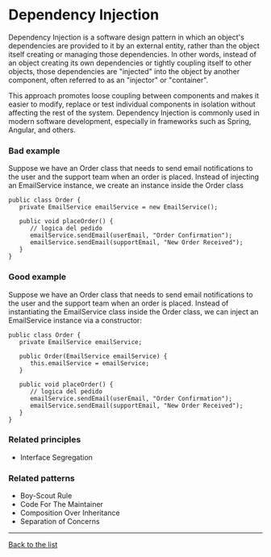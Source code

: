 # Dependency Injection

Dependency Injection is a software design pattern in which an object's dependencies are provided to it by an external entity, rather than the object itself creating or managing those dependencies. In other words, instead of an object creating its own dependencies or tightly coupling itself to other objects, those dependencies are "injected" into the object by another component, often referred to as an "injector" or "container".

This approach promotes loose coupling between components and makes it easier to modify, replace or test individual components in isolation without affecting the rest of the system. Dependency Injection is commonly used in modern software development, especially in frameworks such as Spring, Angular, and others.

### Bad example

Suppose we have an Order class that needs to send email notifications to the user and the support team when an order is placed. Instead of injecting an EmailService instance, we create an instance inside the Order class
```
public class Order {
   private EmailService emailService = new EmailService();
   
   public void placeOrder() {
      // logica del pedido
      emailService.sendEmail(userEmail, "Order Confirmation");
      emailService.sendEmail(supportEmail, "New Order Received");
   }
}

```
### Good example

Suppose we have an Order class that needs to send email notifications to the user and the support team when an order is placed. Instead of instantiating the EmailService class inside the Order class, we can inject an EmailService instance via a constructor:

```
public class Order {
   private EmailService emailService;
   
   public Order(EmailService emailService) {
      this.emailService = emailService;
   }
   
   public void placeOrder() {
      // logica del pedido
      emailService.sendEmail(userEmail, "Order Confirmation");
      emailService.sendEmail(supportEmail, "New Order Received");
   }
}
```

### Related principles

- Interface Segregation

### Related patterns

- Boy-Scout Rule
- Code For The Maintainer
- Composition Over Inheritance
- Separation of Concerns

---
[Back to the list](./README.md)